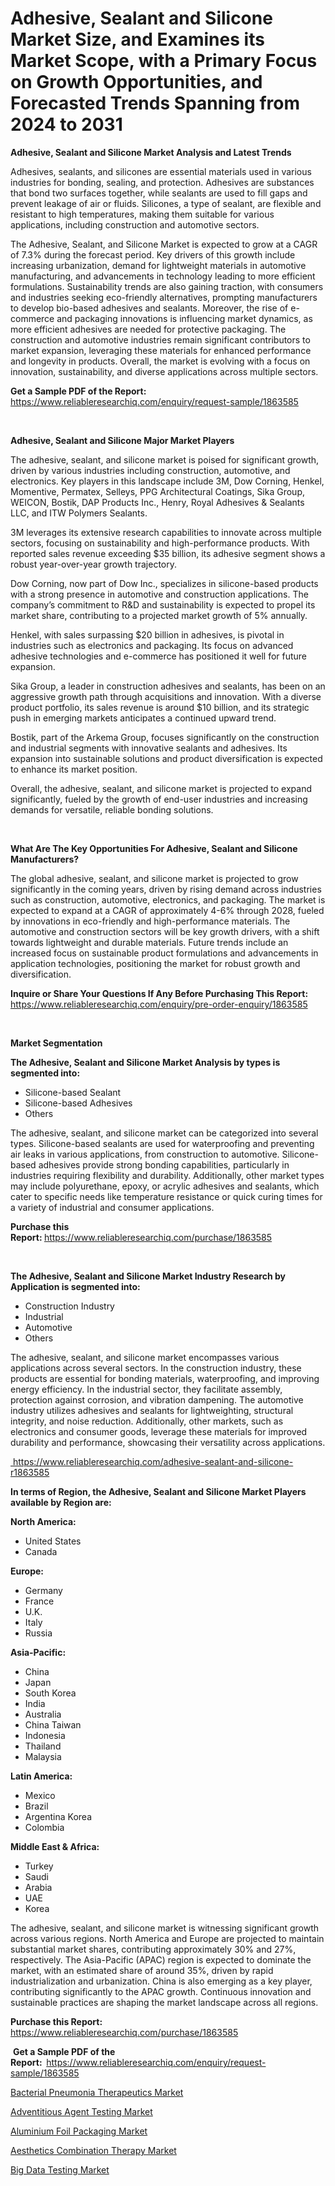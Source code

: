<p><h1>Adhesive, Sealant and Silicone Market Size, and Examines its Market Scope, with a Primary Focus on Growth Opportunities, and Forecasted Trends Spanning from 2024 to 2031</h1></p><p><strong>Adhesive, Sealant and Silicone Market Analysis and Latest Trends</strong></p>
<p><p>Adhesives, sealants, and silicones are essential materials used in various industries for bonding, sealing, and protection. Adhesives are substances that bond two surfaces together, while sealants are used to fill gaps and prevent leakage of air or fluids. Silicones, a type of sealant, are flexible and resistant to high temperatures, making them suitable for various applications, including construction and automotive sectors.</p><p>The Adhesive, Sealant, and Silicone Market is expected to grow at a CAGR of 7.3% during the forecast period. Key drivers of this growth include increasing urbanization, demand for lightweight materials in automotive manufacturing, and advancements in technology leading to more efficient formulations. Sustainability trends are also gaining traction, with consumers and industries seeking eco-friendly alternatives, prompting manufacturers to develop bio-based adhesives and sealants. Moreover, the rise of e-commerce and packaging innovations is influencing market dynamics, as more efficient adhesives are needed for protective packaging. The construction and automotive industries remain significant contributors to market expansion, leveraging these materials for enhanced performance and longevity in products. Overall, the market is evolving with a focus on innovation, sustainability, and diverse applications across multiple sectors.</p></p>
<p><strong>Get a Sample PDF of the Report:&nbsp;</strong> <a href="https://www.reliableresearchiq.com/enquiry/request-sample/1863585?utm_campaign=1555&utm_medium=2&utm_source=Github&utm_content=ia&utm_term=21102024&utm_id=adhesive-sealant-and-silicone">https://www.reliableresearchiq.com/enquiry/request-sample/1863585</a></p>
<p>&nbsp;</p>
<p><strong>Adhesive, Sealant and Silicone Major Market Players</strong></p>
<p><p>The adhesive, sealant, and silicone market is poised for significant growth, driven by various industries including construction, automotive, and electronics. Key players in this landscape include 3M, Dow Corning, Henkel, Momentive, Permatex, Selleys, PPG Architectural Coatings, Sika Group, WEICON, Bostik, DAP Products Inc., Henry, Royal Adhesives & Sealants LLC, and ITW Polymers Sealants.</p><p>3M leverages its extensive research capabilities to innovate across multiple sectors, focusing on sustainability and high-performance products. With reported sales revenue exceeding $35 billion, its adhesive segment shows a robust year-over-year growth trajectory.</p><p>Dow Corning, now part of Dow Inc., specializes in silicone-based products with a strong presence in automotive and construction applications. The company’s commitment to R&D and sustainability is expected to propel its market share, contributing to a projected market growth of 5% annually.</p><p>Henkel, with sales surpassing $20 billion in adhesives, is pivotal in industries such as electronics and packaging. Its focus on advanced adhesive technologies and e-commerce has positioned it well for future expansion.</p><p>Sika Group, a leader in construction adhesives and sealants, has been on an aggressive growth path through acquisitions and innovation. With a diverse product portfolio, its sales revenue is around $10 billion, and its strategic push in emerging markets anticipates a continued upward trend.</p><p>Bostik, part of the Arkema Group, focuses significantly on the construction and industrial segments with innovative sealants and adhesives. Its expansion into sustainable solutions and product diversification is expected to enhance its market position.</p><p>Overall, the adhesive, sealant, and silicone market is projected to expand significantly, fueled by the growth of end-user industries and increasing demands for versatile, reliable bonding solutions.</p></p>
<p>&nbsp;</p>
<p><strong>What Are The Key Opportunities For Adhesive, Sealant and Silicone Manufacturers?</strong></p>
<p><p>The global adhesive, sealant, and silicone market is projected to grow significantly in the coming years, driven by rising demand across industries such as construction, automotive, electronics, and packaging. The market is expected to expand at a CAGR of approximately 4-6% through 2028, fueled by innovations in eco-friendly and high-performance materials. The automotive and construction sectors will be key growth drivers, with a shift towards lightweight and durable materials. Future trends include an increased focus on sustainable product formulations and advancements in application technologies, positioning the market for robust growth and diversification.</p></p>
<p><strong>Inquire or Share Your Questions If Any Before Purchasing This Report:</strong> <a href="https://www.reliableresearchiq.com/enquiry/pre-order-enquiry/1863585?utm_campaign=1555&utm_medium=2&utm_source=Github&utm_content=ia&utm_term=21102024&utm_id=adhesive-sealant-and-silicone">https://www.reliableresearchiq.com/enquiry/pre-order-enquiry/1863585</a></p>
<p>&nbsp;</p>
<p><strong>Market Segmentation</strong></p>
<p><strong>The Adhesive, Sealant and Silicone Market Analysis by types is segmented into:</strong></p>
<p><ul><li>Silicone-based Sealant</li><li>Silicone-based Adhesives</li><li>Others</li></ul></p>
<p><p>The adhesive, sealant, and silicone market can be categorized into several types. Silicone-based sealants are used for waterproofing and preventing air leaks in various applications, from construction to automotive. Silicone-based adhesives provide strong bonding capabilities, particularly in industries requiring flexibility and durability. Additionally, other market types may include polyurethane, epoxy, or acrylic adhesives and sealants, which cater to specific needs like temperature resistance or quick curing times for a variety of industrial and consumer applications.</p></p>
<p><strong>Purchase this Report:&nbsp;</strong><a href="https://www.reliableresearchiq.com/purchase/1863585?utm_campaign=1555&utm_medium=2&utm_source=Github&utm_content=ia&utm_term=21102024&utm_id=adhesive-sealant-and-silicone">https://www.reliableresearchiq.com/purchase/1863585</a></p>
<p>&nbsp;</p>
<p><strong>The Adhesive, Sealant and Silicone Market Industry Research by Application is segmented into:</strong></p>
<p><ul><li>Construction Industry</li><li>Industrial</li><li>Automotive</li><li>Others</li></ul></p>
<p><p>The adhesive, sealant, and silicone market encompasses various applications across several sectors. In the construction industry, these products are essential for bonding materials, waterproofing, and improving energy efficiency. In the industrial sector, they facilitate assembly, protection against corrosion, and vibration dampening. The automotive industry utilizes adhesives and sealants for lightweighting, structural integrity, and noise reduction. Additionally, other markets, such as electronics and consumer goods, leverage these materials for improved durability and performance, showcasing their versatility across applications.</p></p>
<p><a href="https://www.reliableresearchiq.com/adhesive-sealant-and-silicone-r1863585?utm_campaign=1555&utm_medium=2&utm_source=Github&utm_content=ia&utm_term=21102024&utm_id=adhesive-sealant-and-silicone">&nbsp;https://www.reliableresearchiq.com/adhesive-sealant-and-silicone-r1863585</a></p>
<p><strong>In terms of Region, the Adhesive, Sealant and Silicone Market Players available by Region are:</strong></p>
<p>
    <p> <strong> North America: </strong>
        <ul>
            <li>United States</li>
            <li>Canada</li>
        </ul>
        </p> 
    <p> <strong> Europe: </strong>
        <ul>
            <li>Germany</li>
            <li>France</li>
            <li>U.K.</li>
            <li>Italy</li>
            <li>Russia</li>
        </ul>
        </p> 
    <p> <strong> Asia-Pacific: </strong>
        <ul>
            <li>China</li>
            <li>Japan</li>
            <li>South Korea</li>
            <li>India</li>
            <li>Australia</li>
            <li>China Taiwan</li>
            <li>Indonesia</li>
            <li>Thailand</li>
            <li>Malaysia</li>
        </ul>
        </p> 
    <p> <strong> Latin America: </strong>
        <ul>
            <li>Mexico</li>
            <li>Brazil</li>
            <li>Argentina Korea</li>
            <li>Colombia</li>
        </ul>
        </p> 
    <p> <strong> Middle East & Africa: </strong>
        <ul>
            <li>Turkey</li>
            <li>Saudi</li>
            <li>Arabia</li>
            <li>UAE</li>
            <li>Korea</li>
        </ul>
    </p>
    </p>
<p><p>The adhesive, sealant, and silicone market is witnessing significant growth across various regions. North America and Europe are projected to maintain substantial market shares, contributing approximately 30% and 27%, respectively. The Asia-Pacific (APAC) region is expected to dominate the market, with an estimated share of around 35%, driven by rapid industrialization and urbanization. China is also emerging as a key player, contributing significantly to the APAC growth. Continuous innovation and sustainable practices are shaping the market landscape across all regions.</p></p>
<p><strong>Purchase this Report: </strong><a href="https://www.reliableresearchiq.com/purchase/1863585?utm_campaign=1555&utm_medium=2&utm_source=Github&utm_content=ia&utm_term=21102024&utm_id=adhesive-sealant-and-silicone">https://www.reliableresearchiq.com/purchase/1863585</a></p>
<p>&nbsp;<strong>Get a Sample PDF of the Report:&nbsp;&nbsp;</strong><a href="https://www.reliableresearchiq.com/enquiry/request-sample/1863585?utm_campaign=1555&utm_medium=2&utm_source=Github&utm_content=ia&utm_term=21102024&utm_id=adhesive-sealant-and-silicone">https://www.reliableresearchiq.com/enquiry/request-sample/1863585</a></p>
<p><strong></strong></p>
<p><p><a href="https://www.linkedin.com/pulse/bacterial-pneumonia-therapeutics-market-size-growth-trends-ofhhc?utm_campaign=1555&utm_medium=2&utm_source=Github&utm_content=ia&utm_term=21102024&utm_id=adhesive-sealant-and-silicone">Bacterial Pneumonia Therapeutics Market</a></p><p><a href="https://www.linkedin.com/pulse/sustainability-trends-adventitious-agent-testing-industry-market-bwlhc?utm_campaign=1555&utm_medium=2&utm_source=Github&utm_content=ia&utm_term=21102024&utm_id=adhesive-sealant-and-silicone">Adventitious Agent Testing Market</a></p><p><a href="https://www.linkedin.com/pulse/opportunities-challenges-aluminium-foil-packaging-market-49y5c?utm_campaign=1555&utm_medium=2&utm_source=Github&utm_content=ia&utm_term=21102024&utm_id=adhesive-sealant-and-silicone">Aluminium Foil Packaging Market</a></p><p><a href="https://www.linkedin.com/pulse/aesthetics-combination-therapy-market-forecast-global-trends-a9rac?utm_campaign=1555&utm_medium=2&utm_source=Github&utm_content=ia&utm_term=21102024&utm_id=adhesive-sealant-and-silicone">Aesthetics Combination Therapy Market</a></p><p><a href="https://www.linkedin.com/pulse/big-data-testing-market-size-status-forecast-2024-2031-kjqtc?utm_campaign=1555&utm_medium=2&utm_source=Github&utm_content=ia&utm_term=21102024&utm_id=adhesive-sealant-and-silicone">Big Data Testing Market</a></p></p>